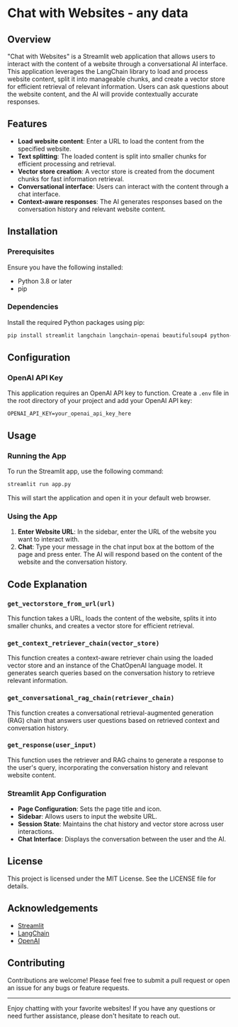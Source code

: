# Chat with Websites - any data

## Overview

"Chat with Websites" is a Streamlit web application that allows users to interact with the content of a website through a conversational AI interface. This application leverages the LangChain library to load and process website content, split it into manageable chunks, and create a vector store for efficient retrieval of relevant information. Users can ask questions about the website content, and the AI will provide contextually accurate responses.

## Features

- **Load website content**: Enter a URL to load the content from the specified website.
- **Text splitting**: The loaded content is split into smaller chunks for efficient processing and retrieval.
- **Vector store creation**: A vector store is created from the document chunks for fast information retrieval.
- **Conversational interface**: Users can interact with the content through a chat interface.
- **Context-aware responses**: The AI generates responses based on the conversation history and relevant website content.

## Installation

### Prerequisites

Ensure you have the following installed:

- Python 3.8 or later
- pip

### Dependencies

Install the required Python packages using pip:

```bash
pip install streamlit langchain langchain-openai beautifulsoup4 python-dotenv chromadb
```

## Configuration

### OpenAI API Key

This application requires an OpenAI API key to function. Create a `.env` file in the root directory of your project and add your OpenAI API key:

```
OPENAI_API_KEY=your_openai_api_key_here
```

## Usage

### Running the App

To run the Streamlit app, use the following command:

```bash
streamlit run app.py
```

This will start the application and open it in your default web browser.

### Using the App

1. **Enter Website URL**: In the sidebar, enter the URL of the website you want to interact with.
2. **Chat**: Type your message in the chat input box at the bottom of the page and press enter. The AI will respond based on the content of the website and the conversation history.

## Code Explanation

### `get_vectorstore_from_url(url)`

This function takes a URL, loads the content of the website, splits it into smaller chunks, and creates a vector store for efficient retrieval.

### `get_context_retriever_chain(vector_store)`

This function creates a context-aware retriever chain using the loaded vector store and an instance of the ChatOpenAI language model. It generates search queries based on the conversation history to retrieve relevant information.

### `get_conversational_rag_chain(retriever_chain)`

This function creates a conversational retrieval-augmented generation (RAG) chain that answers user questions based on retrieved context and conversation history.

### `get_response(user_input)`

This function uses the retriever and RAG chains to generate a response to the user's query, incorporating the conversation history and relevant website content.

### Streamlit App Configuration

- **Page Configuration**: Sets the page title and icon.
- **Sidebar**: Allows users to input the website URL.
- **Session State**: Maintains the chat history and vector store across user interactions.
- **Chat Interface**: Displays the conversation between the user and the AI.

## License

This project is licensed under the MIT License. See the LICENSE file for details.

## Acknowledgements

- [Streamlit](https://streamlit.io/)
- [LangChain](https://github.com/hwchase17/langchain)
- [OpenAI](https://www.openai.com/)

## Contributing

Contributions are welcome! Please feel free to submit a pull request or open an issue for any bugs or feature requests.

---

Enjoy chatting with your favorite websites! If you have any questions or need further assistance, please don't hesitate to reach out.
